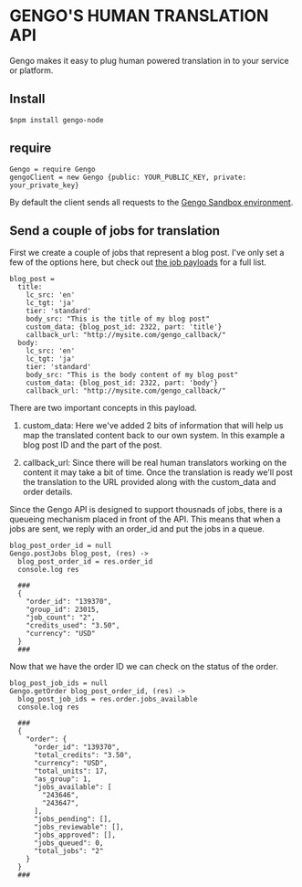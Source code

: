 # GENGO'S HUMAN TRANSLATION API

Gengo makes it easy to plug human powered translation in to your service or platform.

## Install

    $npm install gengo-node

## require

    Gengo = require Gengo
    gengoClient = new Gengo {public: YOUR_PUBLIC_KEY, private: your_private_key}

By default the client sends all requests to the [Gengo Sandbox environment](http://sandbox.gengo.com "Sandbox environment | Gengo.com").

## Send a couple of jobs for translation

First we create a couple of jobs that represent a blog post. I've only set a few of the options here, but check out [the job payloads](http://developers.gengo.com/payloads/ "Job payloads | Developer documentation | Gengo.com") for a full list.

    blog_post =
      title:
        lc_src: 'en'
        lc_tgt: 'ja'
        tier: 'standard'
        body_src: "This is the title of my blog post"
        custom_data: {blog_post_id: 2322, part: 'title'}
        callback_url: "http://mysite.com/gengo_callback/"
      body:
        lc_src: 'en'
        lc_tgt: 'ja'
        tier: 'standard'
        body_src: "This is the body content of my blog post"
        custom_data: {blog_post_id: 2322, part: 'body'}
        callback_url: "http://mysite.com/gengo_callback/"

There are two important concepts in this payload.

1. custom_data: Here we've added 2 bits of information that will help us map the translated content back to our own system. In this example a blog post ID and the part of the post.

2. callback_url: Since there will be real human translators working on the content it may take a bit of time. Once the translation is ready we'll post the translation to the URL provided along with the custom_data and order details.

Since the Gengo API is designed to support thousnads of jobs, there is a queueing mechanism placed in front of the API. This means that when a jobs are sent, we reply with an order_id and put the jobs in a queue.

    blog_post_order_id = null
    Gengo.postJobs blog_post, (res) ->
      blog_post_order_id = res.order_id
      console.log res

      ###
      {
        "order_id": "139370",
        "group_id": 23015,
        "job_count": "2",
        "credits_used": "3.50",
        "currency": "USD"
      }
      ###

Now that we have the order ID we can check on the status of the order.
  
    blog_post_job_ids = null
    Gengo.getOrder blog_post_order_id, (res) ->
      blog_post_job_ids = res.order.jobs_available
      console.log res

      ###
      {
        "order": {
          "order_id": "139370",
          "total_credits": "3.50",
          "currency": "USD",
          "total_units": 17,
          "as_group": 1,
          "jobs_available": [
            "243646",
            "243647",
          ],
          "jobs_pending": [],
          "jobs_reviewable": [],
          "jobs_approved": [],
          "jobs_queued": 0,
          "total_jobs": "2"
        }
      }
      ###
